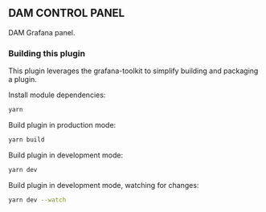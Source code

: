 ## DAM CONTROL PANEL

<!-- [![CircleCI](https://circleci.com/gh/grafana/simple-angular-panel.svg?style=svg)](https://circleci.com/gh/grafana/simple-angular-panel) -->

DAM Grafana panel.

### Building this plugin

This plugin leverages the grafana-toolkit to simplify building and packaging a plugin.

Install module dependencies:

```BASH
yarn
```

Build plugin in production mode:

```BASH
yarn build
```

Build plugin in development mode:

```BASH
yarn dev
```

Build plugin in development mode, watching for changes:

```BASH
yarn dev --watch
```
